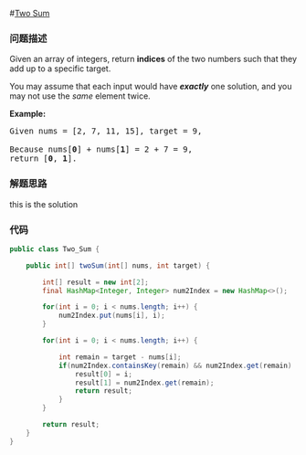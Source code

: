 #[Two Sum ](https://leetcode.com/problems/two-sum)
### 问题描述

<p>Given an array of integers, return <strong>indices</strong> of the two numbers such that they add up to a specific target.</p>

<p>You may assume that each input would have <strong><em>exactly</em></strong> one solution, and you may not use the <em>same</em> element twice.</p>

<p><strong>Example:</strong></p>

<pre>
Given nums = [2, 7, 11, 15], target = 9,

Because nums[<strong>0</strong>] + nums[<strong>1</strong>] = 2 + 7 = 9,
return [<strong>0</strong>, <strong>1</strong>].
</pre>

### 解题思路

this is the solution

### 代码

```java
public class Two_Sum {

    public int[] twoSum(int[] nums, int target) {

        int[] result = new int[2];
        final HashMap<Integer, Integer> num2Index = new HashMap<>();

        for(int i = 0; i < nums.length; i++) {
            num2Index.put(nums[i], i);
        }

        for(int i = 0; i < nums.length; i++) {

            int remain = target - nums[i];
            if(num2Index.containsKey(remain) && num2Index.get(remain) != i) {   //注意这里， 可能有6 - 3 = 3的情况
                result[0] = i;
                result[1] = num2Index.get(remain);
                return result;
            }
        }

        return result;
    }
}
```
